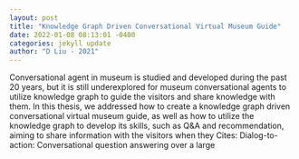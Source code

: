 ```yaml
--- 
layout: post 
title: "Knowledge Graph Driven Conversational Virtual Museum Guide" 
date: 2022-01-08 08:13:01 -0400 
categories: jekyll update 
author: "D Liu - 2021" 
--- 
```

Conversational agent in museum is studied and developed during the past 20 years, but it is still underexplored for museum conversational agents to utilize knowledge graph to guide the visitors and share knowledge with them. In this thesis, we addressed how to create a knowledge graph driven conversational virtual museum guide, as well as how to utilize the knowledge graph to develop its skills, such as Q&A and recommendation, aiming to share information with the visitors when they Cites: Dialog-to-action: Conversational question answering over a large
